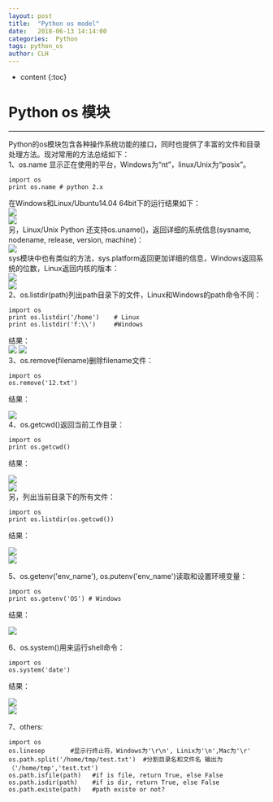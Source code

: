 ```yaml
---
layout: post
title:  "Python os model"
date:   2018-06-13 14:14:00
categories:  Python
tags: python_os
author: CLH
---
```


* content
{:toc}

# Python os 模块 #

----------
Python的os模块包含各种操作系统功能的接口，同时也提供了丰富的文件和目录处理方法。现对常用的方法总结如下：        
1、os.name 显示正在使用的平台，Windows为“nt”，linux/Unix为“posix”。       
    
	import os
	print os.name # python 2.x 

在Windows和Linux/Ubuntu14.04 64bit下的运行结果如下：      
![](https://i.imgur.com/2CJpDpA.png)      
![](https://i.imgur.com/WfBEdD6.png)      
另，Linux/Unix Python 还支持os.uname()，返回详细的系统信息(sysname, nodename, release, version, machine)：       
![](https://i.imgur.com/vvjAKio.png)     
sys模块中也有类似的方法，sys.platform返回更加详细的信息，Windows返回系统的位数，Linux返回内核的版本：      
![](https://i.imgur.com/W9J5xlr.png)      
![](https://i.imgur.com/eYSddrT.png)       
2、os.listdir(path)列出path目录下的文件，Linux和Windows的path命令不同：     

	import os
    print os.listdir('/home')    # Linux
    print os.listdir('f:\\')     #Windows 

结果：   
![](https://i.imgur.com/6ktVwhg.png) 
![](https://i.imgur.com/pequqa2.png)    
3、os.remove(filename)删除filename文件：   
 
	import os    
	os.remove('12.txt')   


结果：        
  
![](https://i.imgur.com/pjOKypc.png)      
4、os.getcwd()返回当前工作目录：     

	import os     
	print os.getcwd()     

结果：     

![](https://i.imgur.com/5Lu1ytA.png)     
![](https://i.imgur.com/rCvnZ7T.png)     
另，列出当前目录下的所有文件：      

	import os    
	print os.listdir(os.getcwd())      
结果：    

![](https://i.imgur.com/bRmGgl6.png)            
![](https://i.imgur.com/ZLhqPGI.png)       
       
5、os.getenv('env_name'), os.putenv('env_name')读取和设置环境变量：    

	import os    
	print os.getenv('OS') # Windows    

结果：    
    
![](https://i.imgur.com/SvFZBkP.png)   
  
6、os.system()用来运行shell命令：    

	import os
	os.system('date')       

结果：     

![](https://i.imgur.com/onys8sA.png)    
![](https://i.imgur.com/32a4s9N.png)    

7、others:    

	import os      
	os.linesep 		 #显示行终止符，Windows为'\r\n', Linix为'\n',Mac为'\r'            
	os.path.split('/home/tmp/test.txt')  #分割目录名和文件名 输出为（'/home/tmp','test.txt')        
	os.path.isfile(path)   #if is file, return True, else False        
	os.path.isdir(path)    #if is dir, return True, else False          
	os.path.existe(path)   #path existe or not?     
